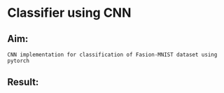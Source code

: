 # Classifier using CNN
## Aim:
    CNN implementation for classification of Fasion-MNIST dataset using pytorch
## Result:
